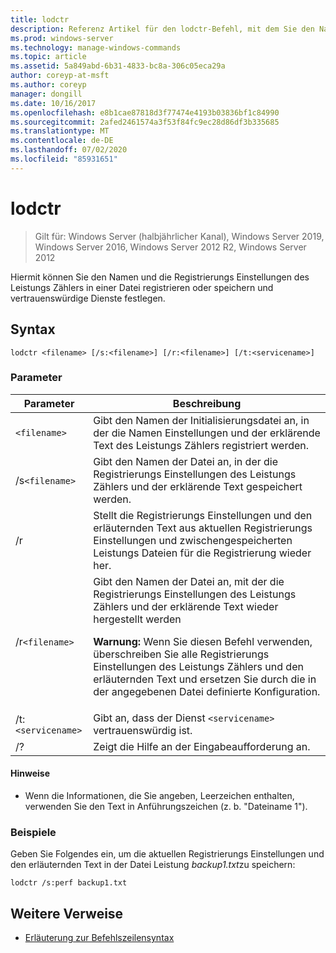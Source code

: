 ```yaml
---
title: lodctr
description: Referenz Artikel für den lodctr-Befehl, mit dem Sie den Namen und die Registrierungs Einstellungen des Leistungs Zählers in einer Datei registrieren oder speichern und vertrauenswürdige Dienste festlegen können.
ms.prod: windows-server
ms.technology: manage-windows-commands
ms.topic: article
ms.assetid: 5a849abd-6b31-4833-bc8a-306c05eca29a
author: coreyp-at-msft
ms.author: coreyp
manager: dongill
ms.date: 10/16/2017
ms.openlocfilehash: e8b1cae87818d3f77474e4193b03836bf1c84990
ms.sourcegitcommit: 2afed2461574a3f53f84fc9ec28d86df3b335685
ms.translationtype: MT
ms.contentlocale: de-DE
ms.lasthandoff: 07/02/2020
ms.locfileid: "85931651"
---
```

# <a name="lodctr"></a>lodctr

> Gilt für: Windows Server (halbjährlicher Kanal), Windows Server 2019, Windows Server 2016, Windows Server 2012 R2, Windows Server 2012

Hiermit können Sie den Namen und die Registrierungs Einstellungen des Leistungs Zählers in einer Datei registrieren oder speichern und vertrauenswürdige Dienste festlegen.

## <a name="syntax"></a>Syntax

```
lodctr <filename> [/s:<filename>] [/r:<filename>] [/t:<servicename>]
```

### <a name="parameters"></a>Parameter

| Parameter | Beschreibung |
| --------- | ----------- |
| `<filename>` | Gibt den Namen der Initialisierungsdatei an, in der die Namen Einstellungen und der erklärende Text des Leistungs Zählers registriert werden. |
| /s`<filename>` | Gibt den Namen der Datei an, in der die Registrierungs Einstellungen des Leistungs Zählers und der erklärende Text gespeichert werden. |
| /r | Stellt die Registrierungs Einstellungen und den erläuternden Text aus aktuellen Registrierungs Einstellungen und zwischengespeicherten Leistungs Dateien für die Registrierung wieder her. |
| /r`<filename>` | Gibt den Namen der Datei an, mit der die Registrierungs Einstellungen des Leistungs Zählers und der erklärende Text wieder hergestellt werden<p>**Warnung:** Wenn Sie diesen Befehl verwenden, überschreiben Sie alle Registrierungs Einstellungen des Leistungs Zählers und den erläuternden Text und ersetzen Sie durch die in der angegebenen Datei definierte Konfiguration. |
| /t:`<servicename>` | Gibt an, dass der Dienst `<servicename>` vertrauenswürdig ist. |
| /? | Zeigt die Hilfe an der Eingabeaufforderung an. |

#### <a name="remarks"></a>Hinweise

- Wenn die Informationen, die Sie angeben, Leerzeichen enthalten, verwenden Sie den Text in Anführungszeichen (z. b. "Dateiname 1").

### <a name="examples"></a>Beispiele

Geben Sie Folgendes ein, um die aktuellen Registrierungs Einstellungen und den erläuternden Text in der Datei Leistung *backup1.txt*zu speichern:

```
lodctr /s:perf backup1.txt
```

## <a name="additional-references"></a>Weitere Verweise

- [Erläuterung zur Befehlszeilensyntax](command-line-syntax-key.md)
